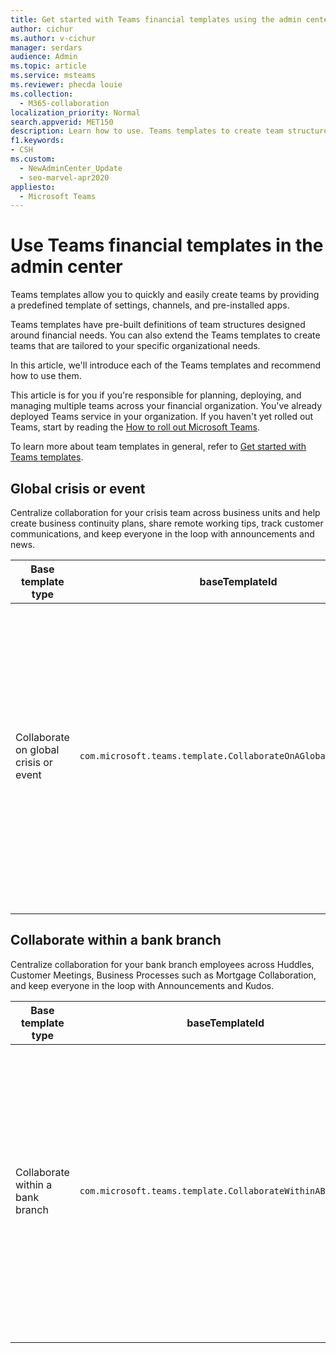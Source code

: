 ```yaml
---
title: Get started with Teams financial templates using the admin center
author: cichur
ms.author: v-cichur
manager: serdars
audience: Admin
ms.topic: article
ms.service: msteams
ms.reviewer: phecda louie
ms.collection: 
  - M365-collaboration
localization_priority: Normal
search.appverid: MET150
description: Learn how to use. Teams templates to create team structures designed for financial needs by providing predefined settings, channels, and pre-installed apps using the admin center.
f1.keywords:
- CSH
ms.custom: 
  - NewAdminCenter_Update
  - seo-marvel-apr2020
appliesto: 
  - Microsoft Teams
---
```


# Use Teams financial templates in the admin center

Teams templates allow you to quickly and easily create teams by providing a predefined template of settings, channels, and pre-installed apps.

Teams templates have pre-built definitions of team structures designed around financial needs. You can also extend the Teams templates to create teams that are tailored to your specific organizational needs.

In this article, we'll introduce each of the Teams templates and recommend how to use them.

This article is for you if you're responsible for planning, deploying, and managing multiple teams across your financial organization. You've already deployed Teams service in your organization. If you haven't yet rolled out Teams, start by reading the [How to roll out Microsoft Teams](./deploy-overview.md).

To learn more about team templates in general, refer to [Get started with Teams templates](get-started-with-teams-templates-in-the-admin-console.md).

## Global crisis or event

Centralize collaboration for your crisis team across business units and help create business continuity plans, share remote working tips, track customer communications, and keep everyone in the loop with announcements and news.

| Base template type|baseTemplateId | Properties that come with this base template |
| ------------------|-- |----------------------------------------------------- |
| Collaborate on global crisis or event|`com.microsoft.teams.template.CollaborateOnAGlobalCrisisOrEvent` |Channels: <ul><li>General<li>Announcements</li><li>World news</li><li>Business continuity</li><li>Remote working</li><li>Internal comms</li><li>External comms</li><li>Approvals request</li><li>Customer complaints</li><li>Kudos</li><li>Executive update</li></ul>Apps: <ul><li>Praise</li><li>Wiki</li><li>Website</li><li>Planner</li></ul>|
||||

## Collaborate within a bank branch

Centralize collaboration for your bank branch employees across Huddles, Customer Meetings, Business Processes such as Mortgage Collaboration, and keep everyone in the loop with Announcements and Kudos.

| Base template type |baseTemplateId| Properties that come with this base template |
| ------------------ |--|----------------------------------------------------- |
|Collaborate within a bank branch|`com.microsoft.teams.template.CollaborateWithinABankBranch` |Channels: <ul><li>General<li>Announcements</li><li>Huddles</li><li>Customer meetings</li><li>Approvals Request</li><li>Coaching</li><li>Skills development</li><li>Loan processing</li><li>Customer complaints</li><li>Kudos</li><li>Fun stuff</li><li>Compliance</li></ul>Apps:<ul><li>Praise</li></ul>|
||||
